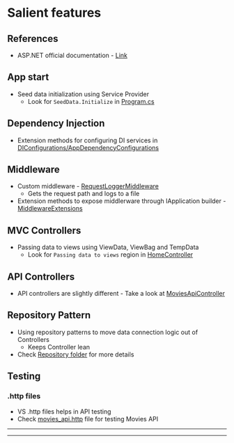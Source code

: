 # Salient features

## References

- ASP.NET official documentation - [Link][ASP_NET_Documentation]

## App start

- Seed data initialization using Service Provider
	- Look for `SeedData.Initialize` in [Program.cs](Program.cs)

## Dependency Injection

- Extension methods for configuring DI services in [DIConfigurations/AppDependencyConfigurations](DIConfigurations/AppDependencyConfigurations.cs)

## Middleware

- Custom middleware - [RequestLoggerMiddleware](Middleware/RequestLoggerMiddleware.cs)
	- Gets the request path and logs to a file
- Extension methods to expose middlerware through IApplication builder - [MiddlewareExtensions](Middleware/MiddlewareExtensions.cs) 

## MVC Controllers

- Passing data to views using ViewData, ViewBag and TempData 
	- Look for `Passing data to views` region in [HomeController](Controllers/HomeController.cs)

## API Controllers

- API controllers are slightly different - Take a look at [MoviesApiController](Controllers/MoviesApiController.cs)

## Repository Pattern

- Using repository patterns to move data connection logic out of Controllers
	- Keeps Controller lean
- Check [Repository folder](Repository) for more details

## Testing

### .http files

- VS .http files helps in API testing
- Check [movies_api.http](Tests/movies_api.http) file for testing Movies API

---

[ASP_NET_Documentation]: https://learn.microsoft.com/en-us/aspnet/core/?view=aspnetcore-8.0

---